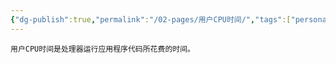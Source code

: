 ```yaml
---
{"dg-publish":true,"permalink":"/02-pages/用户CPU时间/","tags":["personal/blog"]}
---
```


```ad-info
用户CPU时间是处理器运行应用程序代码所花费的时间。
```
